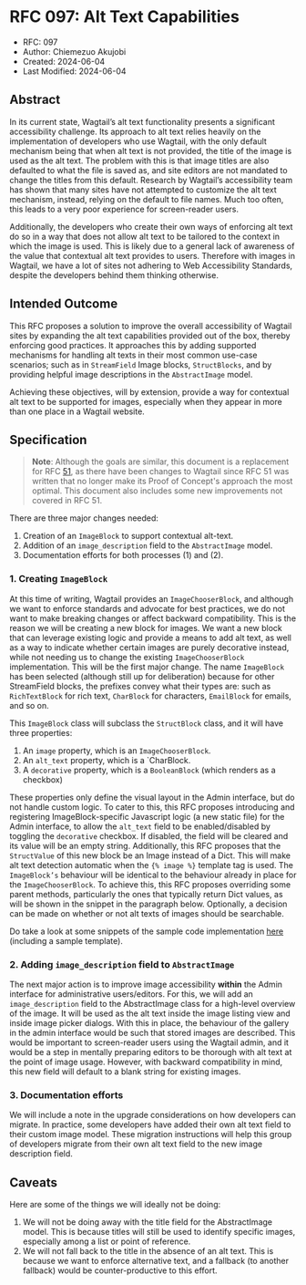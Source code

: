 # RFC 097: Alt Text Capabilities

* RFC: 097
* Author: Chiemezuo Akujobi
* Created: 2024-06-04
* Last Modified: 2024-06-04

## Abstract

In its current state, Wagtail’s alt text functionality presents a significant accessibility challenge. Its approach to alt text relies heavily on the implementation of developers who use Wagtail, with the only default mechanism being that when alt text is not provided, the title of the image is used as the alt text. The problem with this is that image titles are also defaulted to what the file is saved as, and site editors are not mandated to change the titles from this default. Research by Wagtail’s accessibility team has shown that many sites have not attempted to customize the alt text mechanism, instead, relying on the default to file names. Much too often, this leads to a very poor experience for screen-reader users.

Additionally, the developers who create their own ways of enforcing alt text do so in a way that does not allow alt text to be tailored to the context in which the image is used. This is likely due to a general lack of awareness of the value that contextual alt text provides to users. Therefore with images in Wagtail, we have a lot of sites not adhering to Web Accessibility Standards, despite the developers behind them thinking otherwise.

## Intended Outcome

This RFC proposes a solution to improve the overall accessibility of Wagtail sites by expanding the alt text capabilities provided out of the box, thereby enforcing good practices. It approaches this by adding supported mechanisms for handling alt texts in their most common use-case scenarios; such as in `StreamField` Image blocks, `StructBlocks`, and by providing helpful image descriptions in the `AbstractImage` model.

Achieving these objectives, will by extension, provide a way for contextual alt text to be supported for images, especially when they appear in more than one place in a Wagtail website.


## Specification
> **Note**: Although the goals are similar, this document is a replacement for RFC [51](https://github.com/wagtail/rfcs/pull/51), as there have been changes to Wagtail since RFC 51 was written that no longer make its Proof of Concept's approach the most optimal. This document also includes some new improvements not covered in RFC 51.

There are three major changes needed:
1. Creation of an `ImageBlock` to support contextual alt-text.
2. Addition of an `image_description` field to the `AbstractImage` model.
3. Documentation efforts for both processes (1) and (2).

### 1. Creating `ImageBlock`
At this time of writing, Wagtail provides an `ImageChooserBlock`, and although we want to enforce standards and advocate for best practices, we do not want to make breaking changes or affect backward compatibility. This is the reason we will be creating a new block for images. 
We want a new block that can leverage existing logic and provide a means to add alt text, as well as a way to indicate whether certain images are purely decorative instead, while not needing us to change the existing `ImageChooserBlock` implementation. This will be the first major change. The name `ImageBlock` has been selected (although still up for deliberation) because for other StreamField blocks, the prefixes convey what their types are: such as `RichTextBlock` for rich text, `CharBlock` for characters, `EmailBlock` for emails, and so on. 

This `ImageBlock` class will subclass the `StructBlock` class, and it will have three properties:
1. An `image` property, which is an `ImageChooserBlock`.
2. An `alt_text` property, which is a `CharBlock.
3. A `decorative` property, which is a `BooleanBlock` (which renders as a checkbox)

These properties only define the visual layout in the Admin interface, but do not handle custom logic. To cater to this, this RFC proposes introducing and registering ImageBlock-specific Javascript logic (a new static file) for the Admin interface, to allow the `alt_text` field to be enabled/disabled by toggling the `decorative` checkbox. If disabled, the field will be cleared and its value will be an empty string. Additionally, this RFC proposes that the `StructValue` of this new block be an Image instead of a Dict. This will make alt text detection automatic when the `{% image %}` template tag is used. The `ImageBlock’s` behaviour will be identical to the behaviour already in place for the `ImageChooserBlock`. To achieve this, this RFC proposes overriding some parent methods, particularly the ones that typically return Dict values, as will be shown in the snippet in the paragraph below. Optionally, a decision can be made on whether or not alt texts of images should be searchable.

Do take a look at some snippets of the sample code implementation [here](https://github.com/wagtail/wagtail/pull/11791/files) (including a sample template).


### 2.  Adding `image_description` field to `AbstractImage`

The next major action is to improve image accessibility **within** the Admin interface for administrative users/editors. For this, we will add an `image_description` field to the AbstractImage class for a high-level overview of the image. It will be used as the alt text inside the image listing view and inside image picker dialogs. With this in place, the behaviour of the gallery in the admin interface would be such that stored images are described. This would be important to screen-reader users using the Wagtail admin, and it would be a step in mentally preparing editors to be thorough with alt text at the point of image usage. However, with backward compatibility in mind, this new field will default to a blank string for existing images.

### 3. Documentation efforts
We will include a note in the upgrade considerations on how developers can migrate. In practice, some developers have added their own alt text field to their custom image model. These migration instructions will help this group of developers migrate from their own alt text field to the new image description field.


## Caveats

Here are some of the things we will ideally not be doing:
1. We will not be doing away with the title field for the AbstractImage model. This is because titles will still be used to identify specific images, especially among a list or point of reference.
2. We will not fall back to the title in the absence of an alt text. This is because we want to enforce alternative text, and a fallback (to another fallback) would be counter-productive to this effort.
